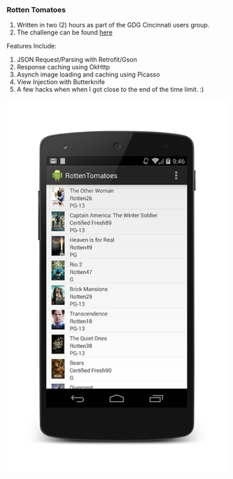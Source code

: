 ### Rotten Tomatoes

1. Written in two (2) hours as part of the GDG Cincinnati users group. 
2. The challenge can be found [here](https://plus.google.com/117137315626535078562/posts/7LTDBan8UiF)

Features Include: 

1. JSON Request/Parsing with Retrofit/Gson
2. Response caching using OkHttp
3. Asynch image loading and caching using Picasso
4. View Injection with Butterknife
5. A few hacks when when I got close to the end of the time limit. :) 

<p align="center">
  <img src="Screenshots/screenshot.png" width=700/>
</p>




